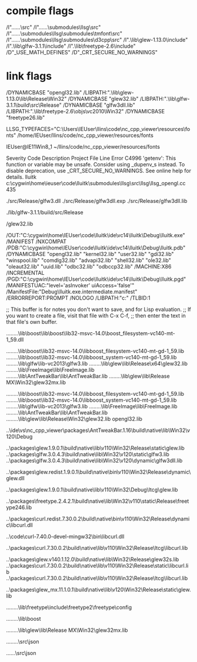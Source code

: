 # compile flags

/I"..\..\..\src"
/I"..\..\..\submodules\llsg\src"
/I"..\..\..\submodules\llsg\submodules\tmfont\src"
/I"..\..\..\submodules\llsg\submodules\d3cpp\src"
/I".\lib\glew-1.13.0\include"
/I".\lib\glfw-3.1.1\include"
/I".\lib\freetype-2.6\include"
/D"_USE_MATH_DEFINES"
/D"_CRT_SECURE_NO_WARNINGS"


# link flags

/DYNAMICBASE "opengl32.lib"
/LIBPATH:".\lib\glew-1.13.0\lib\Release\Win32" /DYNAMICBASE "glew32.lib"
/LIBPATH:".\lib\glfw-3.1.1\build\src\Release" /DYNAMICBASE "glfw3dll.lib"
/LIBPATH:".\lib\freetype-2.6\objs\vc2010\Win32" /DYNAMICBASE "freetype26.lib"




LLSG_TYPEFACES="C:\Users\IEUser\llins\code\nc_cpp_viewer\resources\fonts"
/home/IEUser/llins/code/nc_cpp_viewer/resources/fonts

IEUser@IE11Win8_1 ~/llins/code/nc_cpp_viewer/resources/fonts


Severity	Code	Description	Project	File	Line
Error	C4996	'getenv': This function or variable may be unsafe. Consider using _dupenv_s instead. To disable deprecation, use _CRT_SECURE_NO_WARNINGS. See online help for details.	lluitk	c:\cygwin\home\ieuser\code\lluitk\submodules\llsg\src\llsg\llsg_opengl.cc	435



./src/Release/glfw3.dll
./src/Release/glfw3dll.exp
./src/Release/glfw3dll.lib


./lib/glfw-3.1.1/build/src/Release


/glew32.lib


/OUT:"C:\cygwin\home\IEUser\code\lluitk\ide\vc14\lluitk\Debug\lluitk.exe" /MANIFEST /NXCOMPAT /PDB:"C:\cygwin\home\IEUser\code\lluitk\ide\vc14\lluitk\Debug\lluitk.pdb" /DYNAMICBASE "opengl32.lib" "kernel32.lib" "user32.lib" "gdi32.lib" "winspool.lib" "comdlg32.lib" "advapi32.lib" "shell32.lib" "ole32.lib" "oleaut32.lib" "uuid.lib" "odbc32.lib" "odbccp32.lib" /MACHINE:X86 /INCREMENTAL /PGD:"C:\cygwin\home\IEUser\code\lluitk\ide\vc14\lluitk\Debug\lluitk.pgd" /MANIFESTUAC:"level='asInvoker' uiAccess='false'" /ManifestFile:"Debug\lluitk.exe.intermediate.manifest" /ERRORREPORT:PROMPT /NOLOGO /LIBPATH:"c:\" /TLBID:1 







;; This buffer is for notes you don't want to save, and for Lisp evaluation.
;; If you want to create a file, visit that file with C-x C-f,
;; then enter the text in that file's own buffer.

..\..\..\..\lib\boost\lib\boost\lib32-msvc-14.0\boost_filesystem-vc140-mt-1_59.dll


..\..\..\..\lib\boost\lib32-msvc-14.0\libboost_filesystem-vc140-mt-gd-1_59.lib
..\..\..\..\lib\boost\lib32-msvc-14.0\libboost_system-vc140-mt-gd-1_59.lib
..\..\..\..\lib\glfw\lib-vc2013\glfw3.lib
..\..\..\..\lib\glew\lib\Release\x64\glew32.lib
..\..\..\..\lib\FreeImage\lib\FreeImage.lib
..\..\..\..\lib\AntTweakBar\lib\AntTweakBar.lib
..\..\..\..\lib\glew\lib\Release MX\Win32\glew32mx.lib


..\..\..\..\lib\boost\lib32-msvc-14.0\libboost_filesystem-vc140-mt-gd-1_59.lib
..\..\..\..\lib\boost\lib32-msvc-14.0\libboost_system-vc140-mt-gd-1_59.lib
..\..\..\..\lib\glfw\lib-vc2013\glfw3.lib
..\..\..\..\lib\FreeImage\lib\FreeImage.lib
..\..\..\..\lib\AntTweakBar\lib\AntTweakBar.lib
..\..\..\..\lib\glew\lib\Release\Win32\glew32.lib
opengl32.lib

..\ide\vs\nc_cpp_viewer\packages\AntTweakBar.1.16\build\native\lib\Win32\v120\Debug

..\packages\glew.1.9.0.1\build\native\lib\v110\Win32\Release\static\glew.lib
..\packages\glfw.3.0.4.3\build\native\lib\Win32\v120\static\glfw3.lib
..\packages\glfw.3.0.4.3\build\native\lib\Win32\v120\dynamic\glfw3dll.lib

..\packages\glew.redist.1.9.0.1\build\native\bin\v110\Win32\Release\dynamic\glew.dll

..\packages\glew.1.9.0.1\build\native\lib\v110\Win32\Debug\ltcg\glew.lib

..\packages\freetype.2.4.2.1\build\native\lib\Win32\v110\static\Release\freetype246.lib


..\packages\curl.redist.7.30.0.2\build\native\bin\v110\Win32\Release\dynamic\libcurl.dll



..\code\curl-7.40.0-devel-mingw32\bin\libcurl.dll

..\packages\curl.7.30.0.2\build\native\lib\v110\Win32\Release\ltcg\libcurl.lib

..\packages\glew.v140.1.12.0\build\native\lib\Win32\Release\glew32s.lib
..\packages\curl.7.30.0.2\build\native\lib\v110\Win32\Release\static\libcurl.lib
..\packages\curl.7.30.0.2\build\native\lib\v110\Win32\Release\ltcg\libcurl.lib

..\packages\glew_mx.11.1.0.1\build\native\lib\v120\Win32\Release\static\glew.lib


..\..\..\..\lib\freetype\include\freetype2\freetype\config

..\..\..\..\lib\boost

..\..\..\..\lib\glew\lib\Release MX\Win32\glew32mx.lib

..\..\..\..\src\json


..\..\..\src\json






